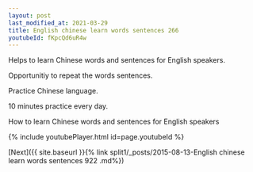 ```yaml
---
layout: post
last_modified_at: 2021-03-29
title: English chinese learn words sentences 266 
youtubeId: fKpcQd6uR4w
---
```

 
 
Helps to learn Chinese words and sentences for English speakers.

Opportunitiy to repeat the words sentences. 

Practice Chinese language. 
 
10 minutes practice every day. 
 
How to learn Chinese words and sentences for English speakers 
 
{% include youtubePlayer.html id=page.youtubeId %}
 
 
[Next]({{ site.baseurl }}{% link  split1/_posts/2015-08-13-English chinese learn words sentences 922 .md%})
 
